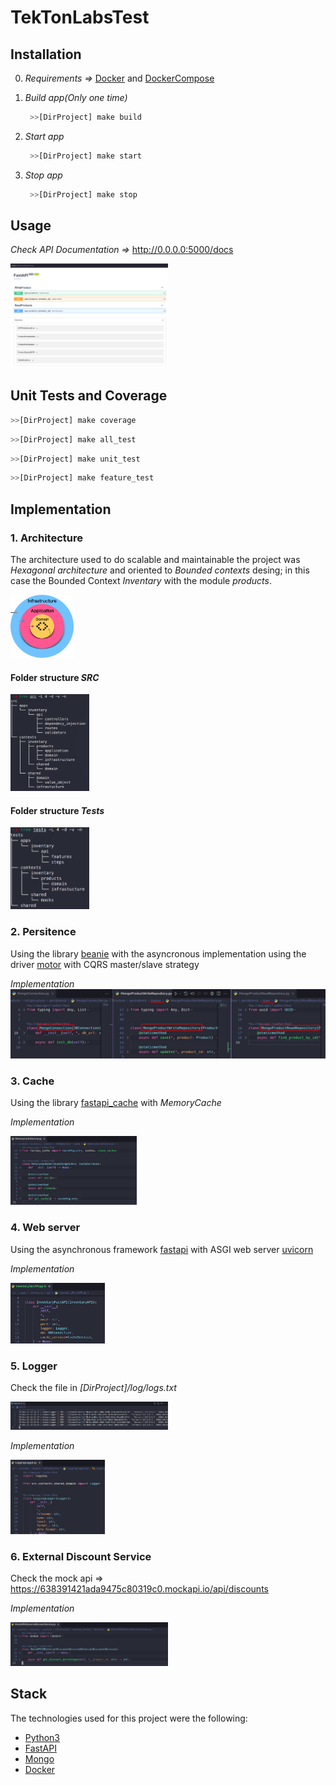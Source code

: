 # **TekTonLabsTest**
## **Installation**
0. *Requirements =>*
    [Docker](https://docs.docker.com/engine/install/) and
    [DockerCompose](https://docs.docker.com/compose/install/)

1. *Build app(Only one time)*
   ```sh
    >>[DirProject] make build
   ```
2. *Start app*
   ```sh
    >>[DirProject] make start
   ```
3. *Stop app*
   ```sh
    >>[DirProject] make stop
   ```
## **Usage**
*Check API Documentation =>* http://0.0.0.0:5000/docs

<img src="./images/docs.png"  width=50%/>

## **Unit Tests and Coverage**
```sh
>>[DirProject] make coverage 
```

```sh
>>[DirProject] make all_test 
```

```sh
>>[DirProject] make unit_test 
```

```sh
>>[DirProject] make feature_test 
```

## **Implementation**
### **1. Architecture**
The architecture used to do scalable and maintainable the project was *Hexagonal architecture* and oriented to *Bounded contexts* desing; in this case the Bounded Context *Inventary* with the module *products*.

<img src="./images/hexagonal.png"  width=20%/>

#### **Folder structure *SRC***
<img src="./images/treeSRC.png"  width=25%/>

#### **Folder structure *Tests***
<img src="./images/treeTests.png"  width=25%/>

### **2. Persitence**
Using the library [beanie](https://github.com/roman-right/beanie) with the  asyncronous implementation using the driver [motor](https://motor.readthedocs.io/en/stable/) with CQRS master/slave strategy

*Implementation*
<img src="./images/persistenceImplementation.png" width=100%/>

### **3. Cache**
Using the library [fastapi_cache](https://github.com/comeuplater/fastapi_cache) with *MemoryCache*

*Implementation*

<img src="./images/cacheServiceImplementation.png" width=40%/>

### **4. Web server**
Using the asynchronous framework [fastapi](https://fastapi.tiangolo.com/) with ASGI web server [uvicorn](https://www.uvicorn.org/) 

*Implementation*

<img src="./images/fastapiImplementation.png"  width=30%/>

### **5. Logger**
Check the file in *[DirProject]/log/logs.txt*

<img src="./images/logFile.png"  width=50% height=50%/>

*Implementation*

<img src="./images/loggerImplementation.png"  width=30%/>

### **6. External Discount Service**
Check the mock api => https://638391421ada9475c80319c0.mockapi.io/api/discounts

*Implementation*

<img src="./images/ExternalDiscountServiceImplementation.png"  width=50% height=50%/>

## **Stack**
The technologies used for this project were the following:
* [Python3](https://www.python.org/) 
* [FastAPI](https://fastapi.tiangolo.com/)
* [Mongo](https://www.mongodb.com/)
* [Docker](https://www.docker.com/)
